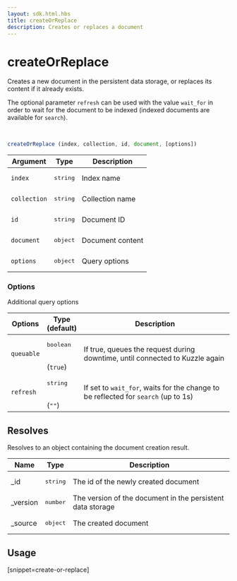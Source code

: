 ```yaml
---
layout: sdk.html.hbs
title: createOrReplace
description: Creates or replaces a document
---
```


# createOrReplace

Creates a new document in the persistent data storage, or replaces its content if it already exists.

The optional parameter `refresh` can be used with the value `wait_for` in order to wait for the document to be indexed (indexed documents are available for `search`).

<br/>

```javascript
createOrReplace (index, collection, id, document, [options])
```

| Argument | Type | Description |
| --- | --- | --- |
| `index` | <pre>string</pre> | Index name |
| `collection` | <pre>string</pre> | Collection name |
| `id` | <pre>string</pre> | Document ID |
| `document` | <pre>object</pre> | Document content |
| `options` | <pre>object</pre> | Query options |

### **Options**

Additional query options

| Options | Type<br/>(default) | Description |
| --- | --- | --- |
| `queuable` | <pre>boolean</pre><br/>(`true`) | If true, queues the request during downtime, until connected to Kuzzle again |
| `refresh` | <pre>string</pre><br/>(`""`) | If set to `wait_for`, waits for the change to be reflected for `search` (up to 1s) |

## Resolves

Resolves to an object containing the document creation result.

| Name | Type | Description
| --- | --- | ---
| _id | <pre>string</pre> | The id of the newly created document
| _version | <pre>number</pre> | The version of the document in the persistent data storage
| _source | <pre>object</pre> | The created document

## Usage

[snippet=create-or-replace]
